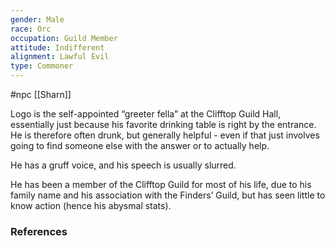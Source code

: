 ```yaml
---
gender: Male
race: Orc
occupation: Guild Member
attitude: Indifferent
alignment: Lawful Evil
type: Commoner
---
```

 #npc [[Sharn]]

Logo is the self-appointed “greeter fella” at the Clifftop Guild Hall, essentially just because his favorite drinking table is right by the entrance. He is therefore often drunk, but generally helpful - even if that just involves going to find someone else with the answer or to actually help.

He has a gruff voice, and his speech is usually slurred.

He has been a member of the Clifftop Guild for most of his life, due to his family name and his association with the Finders’ Guild, but has seen little to know action (hence his abysmal stats).

### References
